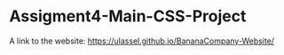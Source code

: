# Assigment4-Main-CSS-Project
A link to the website: https://ulassel.github.io/BananaCompany-Website/

